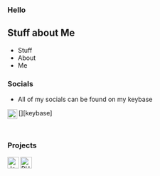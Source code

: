 ### Hello

## Stuff about Me
- Stuff
- About
- Me

### Socials
- All of my socials can be found on my keybase

[<img align="left" alt="Keybase" width="22px" src="../blob/main/assets/keybase.png" />][keybase]

<br />

### Projects

[<img align="left" alt="JavaScript" width="26px" src="../blob/main/assets/javascript.js" />][jsprojects]
[<img align="left" alt="PHP" width="26px" src="../blob/main/assets/php.js" />][phpprojects]

<br />
<br />

[twitter]: https://keybase.io/fulltimewife
[phpprojects]: https://dev.azure.com/maximilianjunhuber/Cartel
[jsprojects]: https://github.com/HeadpatGang